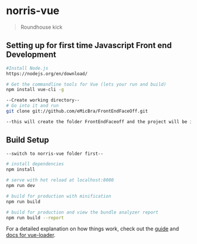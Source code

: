 # norris-vue

> Roundhouse kick

## Setting up for first time Javascript Front end Development

``` bash
#Install Node.js
https://nodejs.org/en/download/

# Get the commandline tools for Vue (lets your run and build)
npm install vue-cli -g

--Create working directory--
# Go into it and run 
git clone git://github.com/eMicBra/FrontEndFaceOff.git

--this will create the folder FrontEndFaceoff and the project will be in there.--
```

## Build Setup

``` bash
--switch to norris-vue folder first--

# install dependencies 
npm install

# serve with hot reload at localhost:8080
npm run dev

# build for production with minification
npm run build

# build for production and view the bundle analyzer report
npm run build --report
```

For a detailed explanation on how things work, check out the [guide](http://vuejs-templates.github.io/webpack/) and [docs for vue-loader](http://vuejs.github.io/vue-loader).
